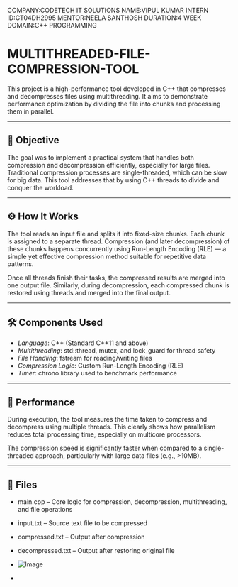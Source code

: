 COMPANY:CODETECH IT SOLUTIONS
NAME:VIPUL KUMAR
INTERN ID:CT04DH2995
MENTOR:NEELA SANTHOSH
DURATION:4 WEEK
DOMAIN:C++ PROGRAMMING


# MULTITHREADED-FILE-COMPRESSION-TOOL
This project is a high-performance tool developed in C++ that compresses and decompresses files using multithreading. It aims to demonstrate performance optimization by dividing the file into chunks and processing them in parallel.

---

## 📌 Objective

The goal was to implement a practical system that handles both compression and decompression efficiently, especially for large files. Traditional compression processes are single-threaded, which can be slow for big data. This tool addresses that by using C++ threads to divide and conquer the workload.

---

## ⚙ How It Works

The tool reads an input file and splits it into fixed-size chunks. Each chunk is assigned to a separate thread. Compression (and later decompression) of these chunks happens concurrently using Run-Length Encoding (RLE) — a simple yet effective compression method suitable for repetitive data patterns.

Once all threads finish their tasks, the compressed results are merged into one output file. Similarly, during decompression, each compressed chunk is restored using threads and merged into the final output.

---

## 🛠 Components Used

- *Language*: C++ (Standard C++11 and above)
- *Multithreading*: std::thread, mutex, and lock_guard for thread safety
- *File Handling*: fstream for reading/writing files
- *Compression Logic*: Custom Run-Length Encoding (RLE)
- *Timer*: chrono library used to benchmark performance

---

## 🚀 Performance

During execution, the tool measures the time taken to compress and decompress using multiple threads. This clearly shows how parallelism reduces total processing time, especially on multicore processors.

The compression speed is significantly faster when compared to a single-threaded approach, particularly with large data files (e.g., >10MB).

---

## 📂 Files

- main.cpp – Core logic for compression, decompression, multithreading, and file operations
- input.txt – Source text file to be compressed
- compressed.txt – Output after compression
- decompressed.txt – Output after restoring original file

- ![Image](https://github.com/user-attachments/assets/5245ec5a-5476-474a-a196-1960bd17c581)

- 


